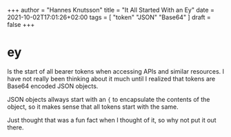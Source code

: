 +++
author = "Hannes Knutsson"
title = "It All Started With an Ey"
date = 2021-10-02T17:01:26+02:00
tags = [
  "token"
  "JSON"
  "Base64"
]
draft = false
+++

# ey

Is the start of all bearer tokens when accessing APIs and similar resources. I have not really been thinking about it much until I realized that tokens are Base64 encoded JSON objects.

JSON objects allways start with an ```{``` to encapsulate the contents of the object, so it makes sense that all tokens start with the same.

Just thought that was a fun fact when I thought of it, so why not put it out there.
